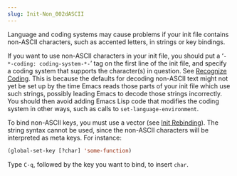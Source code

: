 ```yaml
---
slug: Init-Non_002dASCII
---
```


Language and coding systems may cause problems if your init file contains non-ASCII characters, such as accented letters, in strings or key bindings.

If you want to use non-ASCII characters in your init file, you should put a ‘`-*-coding: coding-system-*-`’<!-- /@w --> tag on the first line of the init file, and specify a coding system that supports the character(s) in question. See [Recognize Coding](/docs/emacs/Recognize-Coding). This is because the defaults for decoding non-ASCII text might not yet be set up by the time Emacs reads those parts of your init file which use such strings, possibly leading Emacs to decode those strings incorrectly. You should then avoid adding Emacs Lisp code that modifies the coding system in other ways, such as calls to `set-language-environment`.

To bind non-ASCII keys, you must use a vector (see [Init Rebinding](/docs/emacs/Init-Rebinding)). The string syntax cannot be used, since the non-ASCII characters will be interpreted as meta keys. For instance:

```lisp
(global-set-key [?char] 'some-function)
```

Type `C-q`, followed by the key you want to bind, to insert `char`.
